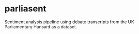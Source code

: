 # parliasent
Sentiment analysis pipeline using debate transcripts from the UK Parliamentary Hansard as a dataset. 
